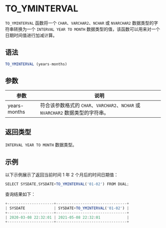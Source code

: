 TO_YMINTERVAL 
==================================



`TO_YMINTERVAL` 函数将一个 `CHAR`、`VARCHAR2`、`NCHAR` 或 `NVARCHAR2` 数据类型的字符串转换为一个 `INTERVAL YEAR TO MONTH` 数据类型的值，该函数可以用来对一个日期时间值进行加减计算。

语法 
--------------

```javascript
TO_YMINTERVAL (years-months)
```



参数 
--------------



|      参数      |                             说明                             |
|--------------|------------------------------------------------------------|
| years-months | 符合该参数格式的 `CHAR`、`VARCHAR2`、`NCHAR` 或 `NVARCHAR2` 数据类型的字符串。 |





返回类型 
----------------



`INTERVAL YEAR TO MONTH` 数据类型。



示例 
--------------



以下示例展示了返回当前时间 1 年 2 个月后的时间日期值：



```javascript
SELECT SYSDATE,SYSDATE+TO_YMINTERVAL('01-02') FROM DUAL;
```





查询结果如下：



```javascript
+---------------------+--------------------------------+
| SYSDATE             | SYSDATE+TO_YMINTERVAL('01-02') |
+---------------------+--------------------------------+
| 2020-03-08 22:32:01 | 2021-05-08 22:32:01            |
+---------------------+--------------------------------+
```


